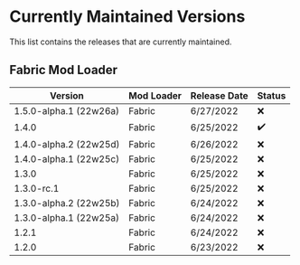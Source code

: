 # Currently Maintained Versions

This list contains the releases that are currently maintained.

## Fabric Mod Loader

<table>
<thead>
<tr>
<th>Version</th>
<th>Mod Loader</th>
<th>Release Date</th>
<th>Status</th>
</tr>
</thead>
<tbody>
<tr>
<td>1.5.0-alpha.1 (22w26a)</td>
<td>Fabric</td>
<td>6/27/2022</td>
<td>❌</td>
</tr>
<tr>
<td>1.4.0</td>
<td>Fabric</td>
<td>6/25/2022</td>
<td>✔️</td>
</tr>
<tr>
<td>1.4.0-alpha.2 (22w25d)</td>
<td>Fabric</td>
<td>6/26/2022</td>
<td>❌</td>
</tr>
<tr>
<td>1.4.0-alpha.1 (22w25c)</td>
<td>Fabric</td>
<td>6/25/2022</td>
<td>❌</td>
</tr>
<tr>
<td>1.3.0</td>
<td>Fabric</td>
<td>6/25/2022</td>
<td>❌</td>
</tr>
<tr>
<td>1.3.0-rc.1</td>
<td>Fabric</td>
<td>6/25/2022</td>
<td>❌</td>
</tr>
<tr>
<td>1.3.0-alpha.2 (22w25b)</td>
<td>Fabric</td>
<td>6/24/2022</td>
<td>❌</td>
</tr>
<tr>
<td>1.3.0-alpha.1 (22w25a)</td>
<td>Fabric</td>
<td>6/24/2022</td>
<td>❌</td>
</tr>
<tr>
<td>1.2.1</td>
<td>Fabric</td>
<td>6/24/2022</td>
<td>❌</td>
</tr>
<tr>
<td>1.2.0</td>
<td>Fabric</td>
<td>6/23/2022</td>
<td>❌</td>
</tr>
</tbody>
</table>